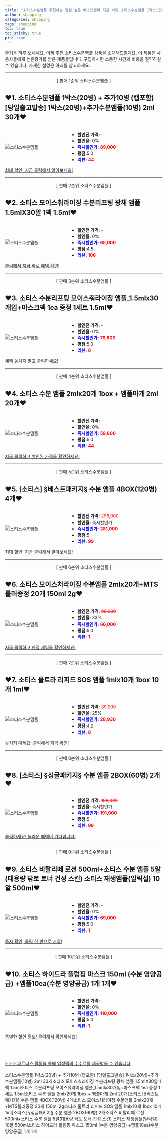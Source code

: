 ```yaml
---
title: "소티스수분앰플 추천하는 평점 높은 베스트셀러 지금 바로 소티스수분앰플 1박스(20병) + 추가10병 (캡포함)"
author: shopping
categories: shopping
tags: shopping
toc: true
toc_sticky: true
pin: true
---
```

즐거운 하루 보내세요. 이제 추천 소티스수분앰플 상품을 소개해드릴게요. 이 제품은 사용자들에게 높은평가를 받은 제품들입니다. 구입하시면 소중한 시간과 비용을 절약하실 수 있습니다. 자세한 설명은 아래를 참고하세요.

---
<p class="toplist" style="margin: 0 auto; display: block; width: fit-content;">[ 판매 1순위 소티스수분앰플 ]</p>

<h2><strong>❤️1. 소티스수분앰플 1박스(20병) + 추가10병 (캡포함) [당일출고발송] 1박스(20병)+추가수분앰플(10병) 2ml 30개❤️</strong></h2>

<div style="display: flex; align-items: center;">
    <div style="flex: 0.4;">
        <img src="https://thumbnail10.coupangcdn.com/thumbnails/remote/230x230ex/image/vendor_inventory/711b/e74955367a0a235724df91d6b7753c397797957125edfbe5f05d01131373.jpg" alt="소티스수분앰플" style="max-width: 100%;">
    </div>
    <div style="flex: 0.6; margin-left: 10px;">
        <ul>
            <li><strong>할인전 가격:</strong> <del style="color: red;">-</del></li>
            <li><strong>할인율:</strong> 0%</li>
            <li><span style='color:blue'><strong>즉시할인가:</strong></span> <span style='color:red'><strong>89,000</strong></span></li>
            <li><strong>평점:</strong>5.0</li>
            <li><span style='color:blue'><strong>리뷰:</strong></span> <span style='color:red'><strong>44</strong></span></li>
        </ul>
    </div>
</div>
<div class="center">
    <a href="https://selin100587001.github.io?lptag=AF9450613&subid=githubio&pageKey=331020291&traceid=V0-153&itemId=1057759444&vendorItemId=5532247302" class="myButton">
        최대 할인! 지금 클릭해서 알아보세요!
    </a>
</div>


---
<p class="toplist" style="margin: 0 auto; display: block; width: fit-content;">[ 판매 2순위 소티스수분앰플 ]</p>

<h2><strong>❤️2. 소티스 모이스춰라이징 수분리프팅 광채 앰플 1.5mlX30알 1팩 1.5ml❤️</strong></h2>

<div style="display: flex; align-items: center;">
    <div style="flex: 0.4;">
        <img src="https://thumbnail8.coupangcdn.com/thumbnails/remote/230x230ex/image/vendor_inventory/de2b/4b8d00f20cbc6aac75d40f4f7ae38ba750d3abe0464b79b52de65212a0ac.jpg" alt="소티스수분앰플" style="max-width: 100%;">
    </div>
    <div style="flex: 0.6; margin-left: 10px;">
        <ul>
            <li><strong>할인전 가격:</strong> <del style="color: red;">-</del></li>
            <li><strong>할인율:</strong> 0%</li>
            <li><span style='color:blue'><strong>즉시할인가:</strong></span> <span style='color:red'><strong>65,000</strong></span></li>
            <li><strong>평점:</strong>4.5</li>
            <li><span style='color:blue'><strong>리뷰:</strong></span> <span style='color:red'><strong>106</strong></span></li>
        </ul>
    </div>
</div>
<div class="center">
    <a href="https://selin100587001.github.io?lptag=AF9450613&subid=githubio&pageKey=8185514601&traceid=V0-153&itemId=17098283825&vendorItemId=84272125053" class="myButton">
        클릭해서 지금 바로 혜택 확인!
    </a>
</div>


---
<p class="toplist" style="margin: 0 auto; display: block; width: fit-content;">[ 판매 3순위 소티스수분앰플 ]</p>

<h2><strong>❤️3. 소티스 수분리프팅 모이스춰라이징 앰플_1.5mlx30개입+마스크팩 1ea 증정 1세트 1.5ml❤️</strong></h2>

<div style="display: flex; align-items: center;">
    <div style="flex: 0.4;">
        <img src="https://thumbnail7.coupangcdn.com/thumbnails/remote/230x230ex/image/vendor_inventory/70eb/a339938469d6a0548da340f09b1d1387bf5d7bcecad145274444b429f21b.jpg" alt="소티스수분앰플" style="max-width: 100%;">
    </div>
    <div style="flex: 0.6; margin-left: 10px;">
        <ul>
            <li><strong>할인전 가격:</strong> <del style="color: red;">-</del></li>
            <li><strong>할인율:</strong> 0%</li>
            <li><span style='color:blue'><strong>즉시할인가:</strong></span> <span style='color:red'><strong>79,800</strong></span></li>
            <li><strong>평점:</strong>5.0</li>
            <li><span style='color:blue'><strong>리뷰:</strong></span> <span style='color:red'><strong>8</strong></span></li>
        </ul>
    </div>
</div>
<div class="center">
    <a href="https://selin100587001.github.io?lptag=AF9450613&subid=githubio&pageKey=7241347391&traceid=V0-153&itemId=18399643808&vendorItemId=87971589865" class="myButton">
        혜택 놓치지 말고 클릭하세요!
    </a>
</div>


---
<p class="toplist" style="margin: 0 auto; display: block; width: fit-content;">[ 판매 4순위 소티스수분앰플 ]</p>

<h2><strong>❤️4. 소티스 수분 앰플 2mlx20개 1box + 앰플마개 2ml 20개❤️</strong></h2>

<div style="display: flex; align-items: center;">
    <div style="flex: 0.4;">
        <img src="https://thumbnail8.coupangcdn.com/thumbnails/remote/230x230ex/image/vendor_inventory/88b8/966af5c6703f19a130f0a3423344acfbee131c5e35168ce5866506c45ab0.jpg" alt="소티스수분앰플" style="max-width: 100%;">
    </div>
    <div style="flex: 0.6; margin-left: 10px;">
        <ul>
            <li><strong>할인전 가격:</strong> <del style="color: red;">-</del></li>
            <li><strong>할인율:</strong> 0%</li>
            <li><span style='color:blue'><strong>즉시할인가:</strong></span> <span style='color:red'><strong>59,800</strong></span></li>
            <li><strong>평점:</strong>5.0</li>
            <li><span style='color:blue'><strong>리뷰:</strong></span> <span style='color:red'><strong>44</strong></span></li>
        </ul>
    </div>
</div>
<div class="center">
    <a href="https://selin100587001.github.io?lptag=AF9450613&subid=githubio&pageKey=331020291&traceid=V0-153&itemId=21036741870&vendorItemId=88099567418" class="myButton">
        지금 클릭하고 할인된 가격을 확인하세요!
    </a>
</div>


---
<p class="toplist" style="margin: 0 auto; display: block; width: fit-content;">[ 판매 5순위 소티스수분앰플 ]</p>

<h2><strong>❤️5. [소티스] §베스트패키지§ 수분 앰플 4BOX(120병) 4개❤️</strong></h2>

<div style="display: flex; align-items: center;">
    <div style="flex: 0.4;">
        <img src="https://thumbnail6.coupangcdn.com/thumbnails/remote/230x230ex/image/vendor_inventory/ea60/aa52b1f0db5e9afece49cb8198b26e93d9741b36cb4f966e777371a16501.jpg" alt="소티스수분앰플" style="max-width: 100%;">
    </div>
    <div style="flex: 0.6; margin-left: 10px;">
        <ul>
            <li><strong>할인전 가격:</strong> <del style="color: red;">296,000</del></li>
            <li><strong>할인율:</strong> 즉시할인가</li>
            <li><span style='color:blue'><strong>즉시할인가:</strong></span> <span style='color:red'><strong>281,000</strong></span></li>
            <li><strong>평점:</strong>5</li>
            <li><span style='color:blue'><strong>리뷰:</strong></span> <span style='color:red'><strong>99</strong></span></li>
        </ul>
    </div>
</div>
<div class="center">
    <a href="https://selin100587001.github.io?lptag=AF9450613&subid=githubio&pageKey=8209089703&traceid=V0-153&itemId=23557326690&vendorItemId=90583375552" class="myButton">
        최대 할인! 지금 클릭해서 알아보세요!
    </a>
</div>


---
<p class="toplist" style="margin: 0 auto; display: block; width: fit-content;">[ 판매 6순위 소티스수분앰플 ]</p>

<h2><strong>❤️6. 소티스 모이스처라이징 수분앰플 2mlx20개+MTS롤러증정 20개 150ml 2g❤️</strong></h2>

<div style="display: flex; align-items: center;">
    <div style="flex: 0.4;">
        <img src="https://thumbnail9.coupangcdn.com/thumbnails/remote/230x230ex/image/vendor_inventory/bb78/a223727bc8ba82cb37e04e23974a319b345da3faa688e1f9d5f6baa92c2b.png" alt="소티스수분앰플" style="max-width: 100%;">
    </div>
    <div style="flex: 0.6; margin-left: 10px;">
        <ul>
            <li><strong>할인전 가격:</strong> <del style="color: red;">99,000</del></li>
            <li><strong>할인율:</strong> 33%</li>
            <li><span style='color:blue'><strong>즉시할인가:</strong></span> <span style='color:red'><strong>66,000</strong></span></li>
            <li><strong>평점:</strong>5.0</li>
            <li><span style='color:blue'><strong>리뷰:</strong></span> <span style='color:red'><strong>1</strong></span></li>
        </ul>
    </div>
</div>
<div class="center">
    <a href="https://selin100587001.github.io?lptag=AF9450613&subid=githubio&pageKey=8055466237&traceid=V0-153&itemId=22606283067&vendorItemId=89647900072" class="myButton">
        지금 클릭하고 한정 세일을 확인하세요!
    </a>
</div>


---
<p class="toplist" style="margin: 0 auto; display: block; width: fit-content;">[ 판매 7순위 소티스수분앰플 ]</p>

<h2><strong>❤️7. 소티스 울트라 리피드 SOS 앰플 1mlx10개 1box 10개 1ml❤️</strong></h2>

<div style="display: flex; align-items: center;">
    <div style="flex: 0.4;">
        <img src="https://thumbnail9.coupangcdn.com/thumbnails/remote/230x230ex/image/vendor_inventory/5eb9/7647c89eda8bfbc87ad7aecc7d2731afba14fe1631229979081d6e219ce2.jpg" alt="소티스수분앰플" style="max-width: 100%;">
    </div>
    <div style="flex: 0.6; margin-left: 10px;">
        <ul>
            <li><strong>할인전 가격:</strong> <del style="color: red;">39,000</del></li>
            <li><strong>할인율:</strong> 25%</li>
            <li><span style='color:blue'><strong>즉시할인가:</strong></span> <span style='color:red'><strong>28,930</strong></span></li>
            <li><strong>평점:</strong>4.0</li>
            <li><span style='color:blue'><strong>리뷰:</strong></span> <span style='color:red'><strong>8</strong></span></li>
        </ul>
    </div>
</div>
<div class="center">
    <a href="https://selin100587001.github.io?lptag=AF9450613&subid=githubio&pageKey=8019491708&traceid=V0-153&itemId=22407295200&vendorItemId=89452162559" class="myButton">
        놓치지 마세요! 클릭해서 지금 확인!
    </a>
</div>


---
<p class="toplist" style="margin: 0 auto; display: block; width: fit-content;">[ 판매 8순위 소티스수분앰플 ]</p>

<h2><strong>❤️8. [소티스] §싱글패키지§ 수분 앰플 2BOX(60병) 2개❤️</strong></h2>

<div style="display: flex; align-items: center;">
    <div style="flex: 0.4;">
        <img src="https://thumbnail8.coupangcdn.com/thumbnails/remote/230x230ex/image/vendor_inventory/57b0/02298aa34e22f88426266457ddd66acbb1175762076664aa45656d8340ea.jpg" alt="소티스수분앰플" style="max-width: 100%;">
    </div>
    <div style="flex: 0.6; margin-left: 10px;">
        <ul>
            <li><strong>할인전 가격:</strong> <del style="color: red;">198,000</del></li>
            <li><strong>할인율:</strong> 즉시할인가</li>
            <li><span style='color:blue'><strong>즉시할인가:</strong></span> <span style='color:red'><strong>191,000</strong></span></li>
            <li><strong>평점:</strong>5</li>
            <li><span style='color:blue'><strong>리뷰:</strong></span> <span style='color:red'><strong>99</strong></span></li>
        </ul>
    </div>
</div>
<div class="center">
    <a href="https://selin100587001.github.io?lptag=AF9450613&subid=githubio&pageKey=8209089611&traceid=V0-153&itemId=23557326103&vendorItemId=90583375770" class="myButton">
        클릭하세요! 놀라운 혜택이 기다립니다!
    </a>
</div>


---
<p class="toplist" style="margin: 0 auto; display: block; width: fit-content;">[ 판매 9순위 소티스수분앰플 ]</p>

<h2><strong>❤️9. 소티스 비탈리떼 로션 500ml+소티스 수분 앰플 5알(대용량 닦토 토너 건성 스킨) 소티스 재생앰플(일릭설) 10알 500ml❤️</strong></h2>

<div style="display: flex; align-items: center;">
    <div style="flex: 0.4;">
        <img src="https://thumbnail7.coupangcdn.com/thumbnails/remote/230x230ex/image/vendor_inventory/8375/b707e57ee1489c2b2c9c45edcab3822bbb17fbd8da51f2b7d42e1c1b2bf6.jpeg" alt="소티스수분앰플" style="max-width: 100%;">
    </div>
    <div style="flex: 0.6; margin-left: 10px;">
        <ul>
            <li><strong>할인전 가격:</strong> <del style="color: red;">-</del></li>
            <li><strong>할인율:</strong> 0%</li>
            <li><span style='color:blue'><strong>즉시할인가:</strong></span> <span style='color:red'><strong>69,000</strong></span></li>
            <li><strong>평점:</strong>5.0</li>
            <li><span style='color:blue'><strong>리뷰:</strong></span> <span style='color:red'><strong>1</strong></span></li>
        </ul>
    </div>
</div>
<div class="center">
    <a href="https://selin100587001.github.io?lptag=AF9450613&subid=githubio&pageKey=7411142204&traceid=V0-153&itemId=19202605362&vendorItemId=76637769159" class="myButton">
        즉시 확인, 클릭 한 번으로 시작!
    </a>
</div>


---
<p class="toplist" style="margin: 0 auto; display: block; width: fit-content;">[ 판매 10순위 소티스수분앰플 ]</p>

<h2><strong>❤️10. 소티스 하이드라 플럼핑 마스크 150ml (수분 영양공급) +앰플10ea(수분 영양공급) 1개 1개❤️</strong></h2>

<div style="display: flex; align-items: center;">
    <div style="flex: 0.4;">
        <img src="https://thumbnail9.coupangcdn.com/thumbnails/remote/230x230ex/image/vendor_inventory/a492/f1c6c874a17e7a0523e0681699504f1214001ed115bd7b46696e4e03ee76.jpg" alt="소티스수분앰플" style="max-width: 100%;">
    </div>
    <div style="flex: 0.6; margin-left: 10px;">
        <ul>
            <li><strong>할인전 가격:</strong> <del style="color: red;">-</del></li>
            <li><strong>할인율:</strong> 0%</li>
            <li><span style='color:blue'><strong>즉시할인가:</strong></span> <span style='color:red'><strong>110,000</strong></span></li>
            <li><strong>평점:</strong>5.0</li>
            <li><span style='color:blue'><strong>리뷰:</strong></span> <span style='color:red'><strong>1</strong></span></li>
        </ul>
    </div>
</div>
<div class="center">
    <a href="https://selin100587001.github.io?lptag=AF9450613&subid=githubio&pageKey=2264883575&traceid=V0-153&itemId=3881755688&vendorItemId=71866398747" class="myButton">
        특별한 할인 정보! 클릭해서 확인하세요!
    </a>
</div>

<br><br><br>[💦 💦 💦 파트너스 활동을 통해 일정액의 수수료를 제공받을 수 있습니다](https://link.coupang.com/a/bcpT2c)<br><br>소티스수분앰플 1박스(20병) + 추가10병 (캡포함) [당일출고발송] 1박스(20병)+추가수분앰플(10병) 2ml 30개소티스 모이스춰라이징 수분리프팅 광채 앰플 1.5mlX30알 1팩 1.5ml소티스 수분리프팅 모이스춰라이징 앰플_1.5mlx30개입+마스크팩 1ea 증정 1세트 1.5ml소티스 수분 앰플 2mlx20개 1box + 앰플마개 2ml 20개[소티스] §베스트패키지§ 수분 앰플 4BOX(120병) 4개소티스 모이스처라이징 수분앰플 2mlx20개+MTS롤러증정 20개 150ml 2g소티스 울트라 리피드 SOS 앰플 1mlx10개 1box 10개 1ml[소티스] §싱글패키지§ 수분 앰플 2BOX(60병) 2개소티스 비탈리떼 로션 500ml+소티스 수분 앰플 5알(대용량 닦토 토너 건성 스킨) 소티스 재생앰플(일릭설) 10알 500ml소티스 하이드라 플럼핑 마스크 150ml (수분 영양공급) +앰플10ea(수분 영양공급) 1개 1개